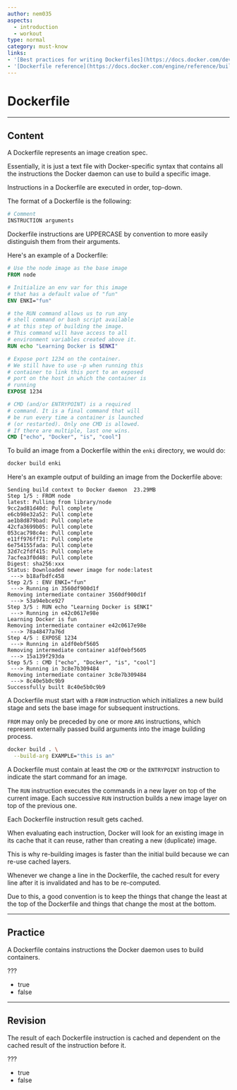 ```yaml
---
author: nem035
aspects:
  - introduction
  - workout
type: normal
category: must-know
links:
- '[Best practices for writing Dockerfiles](https://docs.docker.com/develop/develop-images/dockerfile_best-practices/){article}'
- '[Dockerfile reference](https://docs.docker.com/engine/reference/builder/){documentation}'
---
```


# Dockerfile

---

## Content

A Dockerfile represents an image creation spec.

Essentially, it is just a text file with Docker-specific syntax that contains all the instructions the Docker daemon can use to build a specific image.

Instructions in a Dockerfile are executed in order, top-down.

The format of a Dockerfile is the following:

```Dockerfile
# Comment
INSTRUCTION arguments
```

Dockerfile instructions are UPPERCASE by convention to more easily distinguish them from their arguments.

Here's an example of a Dockerfile:

```Dockerfile
# Use the node image as the base image
FROM node

# Initialize an env var for this image
# that has a default value of "fun"
ENV ENKI="fun"

# the RUN command allows us to run any
# shell command or bash script available
# at this step of building the image.
# This command will have access to all
# environment variables created above it.
RUN echo "Learning Docker is $ENKI"

# Expose port 1234 on the container.
# We still have to use -p when running this
# container to link this port to an exposed
# port on the host in which the container is
# running
EXPOSE 1234

# CMD (and/or ENTRYPOINT) is a required
# command. It is a final command that will
# be run every time a container is launched
# (or restarted). Only one CMD is allowed.
# If there are multiple, last one wins.
CMD ["echo", "Docker", "is", "cool"]
```

To build an image from a Dockerfile within the `enki` directory, we would do:

```bash
docker build enki
```

Here's an example output of building an image from the Dockerfile above:

```
Sending build context to Docker daemon  23.29MB
Step 1/5 : FROM node
latest: Pulling from library/node
9cc2ad81d40d: Pull complete
e6cb98e32a52: Pull complete
ae1b8d879bad: Pull complete
42cfa3699b05: Pull complete
053cac798c4e: Pull complete
e11ff976ff71: Pull complete
6e754155fada: Pull complete
32d7c2fdf415: Pull complete
7acfea3f0d48: Pull complete
Digest: sha256:xxx
Status: Downloaded newer image for node:latest
 ---> b18afbdfc458
Step 2/5 : ENV ENKI="fun"
 ---> Running in 3560df900d1f
Removing intermediate container 3560df900d1f
 ---> 53a94ebce927
Step 3/5 : RUN echo "Learning Docker is $ENKI"
 ---> Running in e42c0617e98e
Learning Docker is fun
Removing intermediate container e42c0617e98e
 ---> 78a48477a76d
Step 4/5 : EXPOSE 1234
 ---> Running in a1df0ebf5605
Removing intermediate container a1df0ebf5605
 ---> 15a139f293da
Step 5/5 : CMD ["echo", "Docker", "is", "cool"]
 ---> Running in 3c8e7b309484
Removing intermediate container 3c8e7b309484
 ---> 8c40e5b0c9b9
Successfully built 8c40e5b0c9b9
```

A Dockerfile must start with a `FROM` instruction which initializes a new build stage and sets the base image for subsequent instructions.

`FROM` may only be preceded by one or more `ARG` instructions, which represent externally passed build arguments into the image building process.

```bash
docker build . \
  --build-arg EXAMPLE="this is an"
```

A Dockerfile must contain at least the `CMD` or the `ENTRYPOINT` instruction to indicate the start command for an image.

The `RUN` instruction executes the commands in a new layer on top of the current image. Each successive `RUN` instruction builds a new image layer on top of the previous one.

Each Dockerfile instruction result gets cached.

When evaluating each instruction, Docker will look for an existing image in its cache that it can reuse, rather than creating a new (duplicate) image.

This is why re-building images is faster than the initial build because we can re-use cached layers.

Whenever we change a line in the Dockerfile, the cached result for every line after it is invalidated and has to be re-computed.

Due to this, a good convention is to keep the things that change the least at the top of the Dockerfile and things that change the most at the bottom.

---

## Practice

A Dockerfile contains instructions the Docker daemon uses to build containers.

???

* true
* false

---

## Revision

The result of each Dockerfile instruction is cached and dependent on the cached result of the instruction before it.

???

* true
* false
